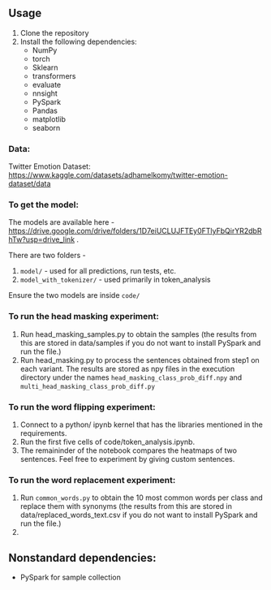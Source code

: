 ## Usage

1. Clone the repository
2. Install the following dependencies:
   - NumPy
   - torch
   - Sklearn
   - transformers
   - evaluate
   - nnsight   
   - PySpark
   - Pandas
   - matplotlib
   - seaborn
  
### Data:
Twitter Emotion Dataset: https://www.kaggle.com/datasets/adhamelkomy/twitter-emotion-dataset/data

### To get the model:
The models are available here - https://drive.google.com/drive/folders/1D7eiUCLUJFTEy0FTlyFbQirYR2dbRhTw?usp=drive_link .

There are two folders - 
1. `model/` - used for all predictions, run tests, etc.
2. `model_with_tokenizer/` - used primarily in token_analysis

Ensure the two models are inside `code/`

### To run the head masking experiment:

1. Run head_masking_samples.py to obtain the samples (the results from this are stored in data/samples if you do not want to install PySpark and run the file.)
2. Run head_masking.py to process the sentences obtained from step1 on each variant. The results are stored as npy files in the execution directory under the names `head_masking_class_prob_diff.npy` and `multi_head_masking_class_prob_diff.py`

### To run the word flipping experiment:

1. Connect to a python/ ipynb kernel that has the libraries mentioned in the requirements.
2. Run the first five cells of code/token_analysis.ipynb.
3. The remaininder of the notebook compares the heatmaps of two sentences. Feel free to experiment by giving custom sentences.

### To run the word replacement experiment:

1. Run `common_words.py` to obtain the 10 most common words per class and replace them with synonyms (the results from this are stored in data/replaced_words_text.csv if you do not want to install PySpark and run the file.)
2.

## Nonstandard dependencies:

- PySpark for sample collection
